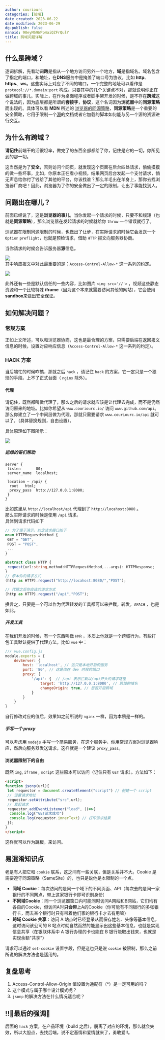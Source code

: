 ```yaml
---
author: couriourc
categories: [前端]
date created: 2023-06-22
date modified: 2023-06-29
dg-publish: false
nanoid: 90eyM69WPp4aiQZFrQulY
title: 跨域问题详解
---
```


## 什么是跨域？

逐词拆解，先看动词**跨**是指从一个地方访问另外一个地方，**域**是指域名。域名包含了指定的端口，和地址，在**DNS**服务中是掩盖了端口号为协议，比如 **http**、**https**、**ws**。这些实际上对应了不同的端口，一个完整的地址可以看作是 `protocol://*.domain:port` 构成。只要其中的几个关键点不对，那就说明你正在做跨域的事儿。实际上，在作为桌面程序或者脚手架开发的时候，是不存在**跨域**这个说法的，因为底层都是所谓的**套接字**，**协议**，这个名词因为**浏览器**中的**同源策略**而出现的。具体可以看 **MDN** 所述的 [浏览器的同源策略](https://developer.mozilla.org/zh-CN/docs/Web/Security/Same-origin_policy)，**同源策略**是一个重要的安全策略，它用于限制一个[源](https://developer.mozilla.org/zh-CN/docs/Glossary/Origin)的文档或者它加载的脚本如何能与另一个源的资源进行交互。

## 为什么有跨域？

**请记住**前端干的活很坦率，做完了的东西全部都给了你，记住是它的一切，你所见到的那一切。

这当然是为了**安全**，否则访问个网页，就发现这个页面在后台四处请求，偷偷摸摸的做一些坏事，比如，你原本正在看小视频，结果网页后台发起一个支付请求，悄无声息给你付了钱给了其他的平台，你该找谁？那么羊毛出在羊身上，那你去找浏览器厂商吧！因此，浏览器为了你的安全做出了一定的限制，让出了事能找到人。

## 问题出在哪儿？

前面已经说了，这是**浏览器的事儿**，当你发起一个请求的时候，只要不和规矩（也就是**同源策略**），那么浏览器在发起请求的时候就给你 `throw` 一个错误就行了。

浏览器在限制同源限制的时候，也做出了让步，在实际请求的时候它会发送一个 `Option` `preflight`，也就是预检请求，借助 `HTTP` 报文向服务器协商。  

当你请求的时候会告诉服务器**源**信息。  

 ![](/media/跨域问题详解/a9f51327477b4cbff58330b1951305c4_MD5.png)  
其中响应报文中对此最重要的是：`Access-Control-Allow-*` 这一系列的约定。

![](/media/跨域问题详解/d9c88e802df9336ed30fd6cdaa815c59_MD5.png)  

此外还有一些是默认信任的一些内容，比如图片 `<img src='//'>` ，视频这些静态资源和一个比较特殊 **iframe**（因为这个本来就需要访问其他的网站），它会使用 **sandbox**来做出安全保证。

## 如何解决问题？

### 常规方案  

正如上文所述，可以和浏览器协商，这也是最合理的方案，只需要后端在返回报文信息的时候，设置对应响应信息（`Access-Control-Allow-*` 这一系列的约定）。

### HACK 方案  

当后端忙的时候咋搞，那就之后 `hack` ，请记住 `hack` 的方案，它一定只是一个猥琐的手段。上不了正式台面（ `nginx` 除外）。

#### 代理

请记住，既然都叫做代理了，那么之后的请求就应该是让代理去完成，而不是仍然访问原来的地址。比如你希望从 `www.couriourc.io/` 访问 `www.github.com/api`。那么你建立了一个中间层做为代理，那就只需要请求 `www.couriourc.io/api` 就可以了，（具体替换规则，自由设置）。

具体原理如下图所示：

![](/media/跨域问题详解/6065e7a6b98474e599900188c61971b8_MD5.png)

##### 运维的哥们帮助

```nginx
server {
 listen       80;
 server_name  localhost;

 location ~ /api/ {
  root   html;
  proxy_pass  http://127.0.0.1:8080;
 }
}
```

比如这里从 `http://localhost/api` 代理到了 `http://locahost:8080` 。  
那么实际请求的时候是使用 `/api` 请求。  
具体到请求代码如下

```typescript
// 为了便于演示，约定请求接口如下
enum HTTPRequestMethod {
 GET = "GET",
 POST = "POST",
 ...
}

abstract class HTTP {
 request(url:string,method:HTTPRequestMethod,...args): HTTPResponse;
}
// 原本你的请求方式
(http as HTTP).request("http://locahost:8080/","POST");

// 代理之后你应该的请求方式
(http as HTTP).request("/api","POST");
```

换言之，只要是一个可以作为代理转发的工具都可以来拦截，转发，`APACH` ，也是如此。

##### 开发工具

在我们开发的时候，有一个东西叫做 `HMR` ，本质上他就是一个跨域行为，有些打包工具默认提供了代理方法，比如 `vue` 中：  

```javascript
/// vue.config.js
module.exports = {
    devServer: {
        host: 'localhost', // 这只是本地开启的服务
        port: '80', // 这是你在 dev 时候的端口
        proxy: {
            '/api': {  // /api 表示拦截以/api开头的请求路径
                target: 'http://127.0.0.1:8080', // 跨域的域名
                changeOrigin: true, // 是否开启跨域
            }
        }
    }
}
```

自行修改对应的值后，效果如之前所说的 `nginx` 一样，因为本质是一样的。

##### 手写一个 **proxy**

可以考虑用 `nodejs` 手写一个简易服务，在这个服务中，你用常规方案对浏览器响应，然后向服务器发送请求，这样就是一个建议 `proxy_pass`。

#### 浏览器限制下的自由

既然 `img`, `iframe` , `script` 这些原本可以访问（记住只有 ` GET ` 请求）。方法如下：

```html
<script>
function jsonp(url){
 let requestor = document.createElement("script") // 创建一个 script 
 // 设置请求地址
 requestor.setAttribute("src",url);
 // 发起请求
 requestor.addEventListener("load", ()=>{
  console.log("GET请求成功")
  console.log(requestor.innerText) // 打印请求结果
 });
}
</script>
```

这样就可以作为跳板，来访问。

## 易混淆知识点

老是有人把它和 `cookie` 联系，这之间有一些关联，但是关系并不大。Cookie 是需要遵守同源策略（SameSite）的，也只是说他是本限制的一个点。

* **同域 Cookie**：每次访问的是同一个域下的不同页面、API（每次去的是同一家银行的不同网点，带上这家银行卡即可识别身份）
* **不同域Cookie**：同一个浏览器窗口内可能同时访问A网站和B网站，它们均有各自的Cookie，但访问A时**只会带**上A的Cookie（你可能有不同银行的多张银行卡，而去某个银行时只有带着他们家的银行卡才去有用嘛）
* **跨域 Cookie 共享**：访问 A 站点时已经登录从而保存姓名、头像等基本信息，这时访问该公司的 B 站点时就自然而然的能显示出这些基本信息，也就是实现信息共享（在银联体系中 A 银行办理的卡也能在 B 银行能取出钱来，也就是实现余额"共享"）  

请求可以通过 `set-cookie` 设置字段，但是这也只是说 `cookie` 被限制，那么之前所说的解决方法也是适用的。

## 复盘思考  

1. Access-Control-Allow-Origin 值设置为通配符（\*）是一定可用的吗？
2. 这个模式与属于哪个设计模式呢？
3. `jsonp` 的解决方法在什么情况适合呢？

## !!🚨最后的强调🚨  

后面的 `hack` 方案，在产品环境（build 之后），脱离了对应的环境，那么就会失效，所以大胆点，去找后端，说不定基情和爱情就来了，勇敢爱!!。  
